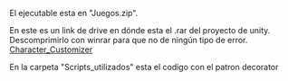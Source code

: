 El ejecutable esta en "Juegos.zip".

En este es un link de drive en dónde esta el .rar del proyecto de unity. Descomprimirlo con winrar para que no de ningún tipo de error. 
[Character_Customizer](https://drive.google.com/file/d/1EZAmEzrcy4q46l_8YVp6_PsUIoUlTHQz/view?usp=sharing)

En la carpeta "Scripts_utilizados" esta el codigo con el patron decorator
